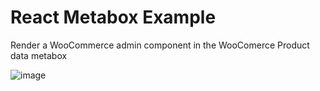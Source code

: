 # React Metabox Example

Render a WooCommerce admin component in the WooComerce Product data metabox

![image](https://user-images.githubusercontent.com/507025/102028311-c1a97980-3d66-11eb-802f-7d6a80909b91.png)
